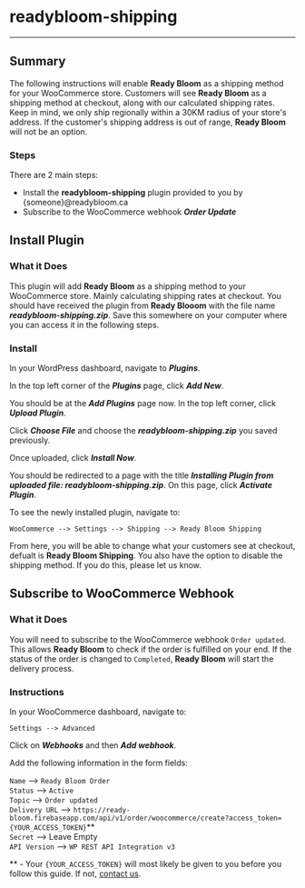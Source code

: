 # readybloom-shipping

___

## Summary

The following instructions will enable **Ready Bloom** as a shipping method for your WooCommerce store. Customers will see **Ready Bloom** as a shipping method at checkout, along with our calculated shipping rates. Keep in mind, we only ship regionally within a 30KM radius of your store's address. If the customer's shipping address is out of range, **Ready Bloom** will not be an option.

### Steps

There are 2 main steps:

- Install the **readybloom-shipping** plugin provided to you by {someone}@readybloom.ca
- Subscribe to the WooCommerce webhook ***Order Update***

## Install Plugin

### What it Does

This plugin will add **Ready Bloom** as a shipping method to your WooCommerce store. Mainly calculating shipping rates at checkout. You should have received the plugin from **Ready Blooom** with the file name ***readybloom-shipping.zip***. Save this somewhere on your computer where you can access it in the following steps.

### Install

In your WordPress dashboard, navigate to ***Plugins***.

In the top left corner of the ***Plugins*** page, click ***Add New***.

You should be at the ***Add Plugins*** page now. In the top left corner, click ***Upload Plugin***.

Click ***Choose File*** and choose the ***readybloom-shipping.zip*** you saved previously.

Once uploaded, click ***Install Now***.

You should be redirected to a page with the title ***Installing Plugin from uploaded file: readybloom-shipping.zip***. On this page, click ***Activate Plugin***.

To see the newly installed plugin, navigate to:

`WooCommerce --> Settings --> Shipping --> Ready Bloom Shipping`

From here, you will be able to change what your customers see at checkout, defualt is **Ready Bloom Shipping**. You also have the option to disable the shipping method. If you do this, please let us know.  

## Subscribe to WooCommerce Webhook

### What it Does

You will need to subscribe to the WooCommerce webhook `Order updated`. This allows **Ready Bloom** to check if the order is fulfilled on your end. If the status of the order is changed to `Completed`, **Ready Bloom** will start the delivery process.

### Instructions

In your WooCommerce dashboard, navigate to:

`Settings --> Advanced`

Click on ***Webhooks*** and then ***Add webhook***.

Add the following information in the form fields:

`Name` --> `Ready Bloom Order`  
`Status` --> `Active`  
`Topic` --> `Order updated`  
`Delivery URL` --> `https://ready-bloom.firebaseapp.com/api/v1/order/woocommerce/create?access_token={YOUR_ACCESS_TOKEN}`**  
`Secret` --> Leave Empty  
`API Version` --> `WP REST API Integration v3`  


** - Your `{YOUR_ACCESS_TOKEN}` will most likely be given to you before you follow this guide. If not, [contact us](mailto:info@readybloom.ca).